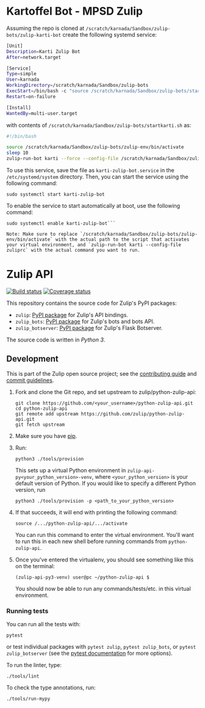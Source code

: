 # Kartoffel Bot - MPSD Zulip

Assuming the repo is cloned at `/scratch/karnada/Sandbox/zulip-bots/zulip-karti-bot` create the following systemd service:

```bash
[Unit]
Description=Karti Zulip Bot
After=network.target

[Service]
Type=simple
User=karnada
WorkingDirectory=/scratch/karnada/Sandbox/zulip-bots
ExecStart=/bin/bash -c "source /scratch/karnada/Sandbox/zulip-bots/startkarti.sh"
Restart=on-failure

[Install]
WantedBy=multi-user.target
```
with contents of `/scratch/karnada/Sandbox/zulip-bots/startkarti.sh` as:
```bash
#!/bin/bash

source /scratch/karnada/Sandbox/zulip-bots/zulip-env/bin/activate
sleep 10
zulip-run-bot karti --force --config-file /scratch/karnada/Sandbox/zulip-bots/kartizuliprc

```
To use this service, save the file as `karti-zulip-bot.service` in the `/etc/systemd/system` directory. Then, you can start the service using the following command:
```
sudo systemctl start karti-zulip-bot
```
To enable the service to start automatically at boot, use the following command:

```
sudo systemctl enable karti-zulip-bot```

Note: Make sure to replace `/scratch/karnada/Sandbox/zulip-bots/zulip-env/bin/activate` with the actual path to the script that activates your virtual environment, and `zulip-run-bot karti --config-file zuliprc` with the actual command you want to run.
```

# Zulip API

[![Build status](https://github.com/zulip/python-zulip-api/workflows/build/badge.svg)](https://github.com/zulip/python-zulip-api/actions?query=branch%3Amain+workflow%3Abuild)
[![Coverage status](https://img.shields.io/codecov/c/github/zulip/python-zulip-api)](https://codecov.io/gh/zulip/python-zulip-api)

This repository contains the source code for Zulip's PyPI packages:

* `zulip`: [PyPI package](https://pypi.python.org/pypi/zulip/)
  for Zulip's API bindings.
* `zulip_bots`: [PyPI package](https://pypi.python.org/pypi/zulip-bots)
  for Zulip's bots and bots API.
* `zulip_botserver`: [PyPI package](https://pypi.python.org/pypi/zulip-botserver)
  for Zulip's Flask Botserver.

The source code is written in *Python 3*.

## Development

This is part of the Zulip open source project; see the
[contributing guide](https://zulip.readthedocs.io/en/latest/overview/contributing.html)
and [commit guidelines](https://zulip.readthedocs.io/en/latest/contributing/version-control.html).

1. Fork and clone the Git repo, and set upstream to zulip/python-zulip-api:

   ```
   git clone https://github.com/<your_username>/python-zulip-api.git
   cd python-zulip-api
   git remote add upstream https://github.com/zulip/python-zulip-api.git
   git fetch upstream
   ```
2. Make sure you have [pip](https://pip.pypa.io/en/stable/installing/).
3. Run:

   ```
   python3 ./tools/provision
   ```

   This sets up a virtual Python environment in `zulip-api-py<your_python_version>-venv`,
   where `<your_python_version>` is your default version of Python. If you would like to specify
   a different Python version, run

   ```
   python3 ./tools/provision -p <path_to_your_python_version>
   ```
4. If that succeeds, it will end with printing the following command:

   ```
   source /.../python-zulip-api/.../activate
   ```

   You can run this command to enter the virtual environment.
   You'll want to run this in each new shell before running commands from `python-zulip-api`.
5. Once you've entered the virtualenv, you should see something like this on the terminal:

   ```
   (zulip-api-py3-venv) user@pc ~/python-zulip-api $
   ```

   You should now be able to run any commands/tests/etc. in this
   virtual environment.

### Running tests

You can run all the tests with:

`pytest`

or test individual packages with `pytest zulip`, `pytest zulip_bots`,
or `pytest zulip_botserver` (see the [pytest
documentation](https://docs.pytest.org/en/latest/how-to/usage.html)
for more options).

To run the linter, type:

`./tools/lint`

To check the type annotations, run:

`./tools/run-mypy`
